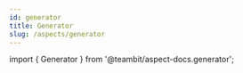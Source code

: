 ```yaml
---
id: generator
title: Generator
slug: /aspects/generator
---
```


import { Generator } from '@teambit/aspect-docs.generator';

<Generator />
